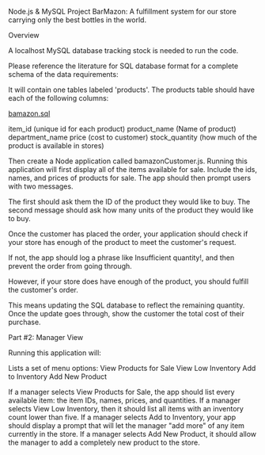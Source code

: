 Node.js & MySQL Project
BarMazon: A fulfillment system for our store carrying only the best bottles in the world.


Overview

A localhost MySQL database tracking stock is needed to run the code. 

Please reference the literature for SQL database format for a complete schema of the data requirements: 

It will contain one tables labeled 'products'. 
The products table should have each of the following columns:

[bamazon.sql](..//master/bamazon.sql)


item_id (unique id for each product)
product_name (Name of product)
department_name
price (cost to customer)
stock_quantity (how much of the product is available in stores)



Then create a Node application called bamazonCustomer.js. Running this application will first display all of the items available for sale. Include the ids, names, and prices of products for sale.
The app should then prompt users with two messages.


The first should ask them the ID of the product they would like to buy.
The second message should ask how many units of the product they would like to buy.

Once the customer has placed the order, your application should check if your store has enough of the product to meet the customer's request.

If not, the app should log a phrase like Insufficient quantity!, and then prevent the order from going through.

However, if your store does have enough of the product, you should fulfill the customer's order.

This means updating the SQL database to reflect the remaining quantity. Once the update goes through, show the customer the total cost of their purchase.


Part #2: Manager View

Running this application will:


Lists a set of menu options:
View Products for Sale
View Low Inventory
Add to Inventory
Add New Product

If a manager selects View Products for Sale, the app should list every available item: the item IDs, names, prices, and quantities.
If a manager selects View Low Inventory, then it should list all items with an inventory count lower than five.
If a manager selects Add to Inventory, your app should display a prompt that will let the manager "add more" of any item currently in the store.
If a manager selects Add New Product, it should allow the manager to add a completely new product to the store.
